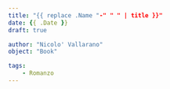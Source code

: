 ```yaml
---
title: "{{ replace .Name "-" " " | title }}"
date: {{ .Date }}
draft: true

author: "Nicolo' Vallarano"
object: "Book"

tags:
    - Romanzo
---
```


